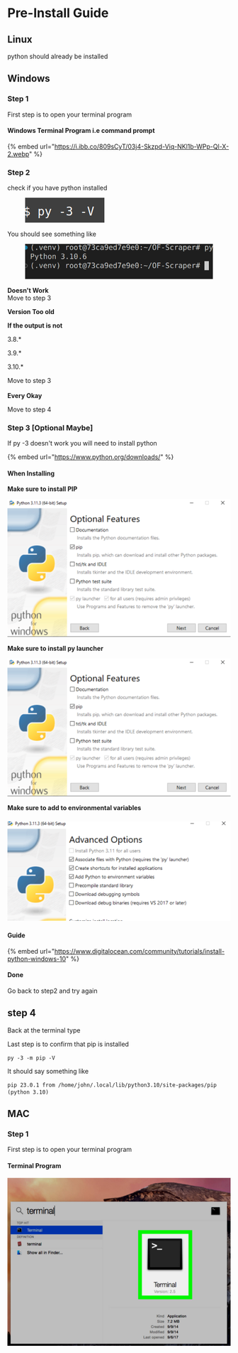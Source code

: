# Pre-Install Guide

## Linux

python should already be installed

## Windows

### Step 1

First step is to open your terminal program



#### Windows Terminal Program i.e command prompt

{% embed url="https://i.ibb.co/809sCyT/03j4-Skzpd-Viq-NKl1b-WPp-Ql-X-2.webp" %}

### Step 2

check if you have python installed

<figure><img src="../.gitbook/assets/image (5).png" alt=""><figcaption></figcaption></figure>

You should see something like

<figure><img src="../.gitbook/assets/image (6).png" alt=""><figcaption></figcaption></figure>

**Doesn't Work**\
Move to step 3

**Version Too old**

**If the output is not**

3.8.\*

3.9.\*

3.10.\*

Move to step 3\
\
**Every Okay**

Move to step 4

### Step 3 \[Optional Maybe]

If py -3 doesn't work you will need to install python

{% embed url="https://www.python.org/downloads/" %}

#### When Installing

**Make sure to install PIP**

![](<../.gitbook/assets/image (2).png>)

**Make sure to install py launcher**

![](<../.gitbook/assets/image (2).png>)

**Make sure to add to environmental variables**

### ![](<../.gitbook/assets/image (8).png>)



#### Guide

{% embed url="https://www.digitalocean.com/community/tutorials/install-python-windows-10" %}

#### Done

Go back to step2 and try again



## step 4

Back at the terminal type

Last step is to confirm that pip is installed

```
py -3 -m pip -V
```

It should say something like

```
pip 23.0.1 from /home/john/.local/lib/python3.10/site-packages/pip (python 3.10)

```

&#x20;

## MAC&#x20;

### Step 1

First step is to open your terminal program

#### Terminal Program

![](../.gitbook/assets/image.png)



###

